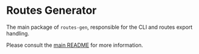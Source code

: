 # Routes Generator

The main package of `routes-gen`, responsible for the CLI and routes export handling.

Please consult the [main README](https://github.com/sandulat/routes-gen/blob/main/README.md) for more information.